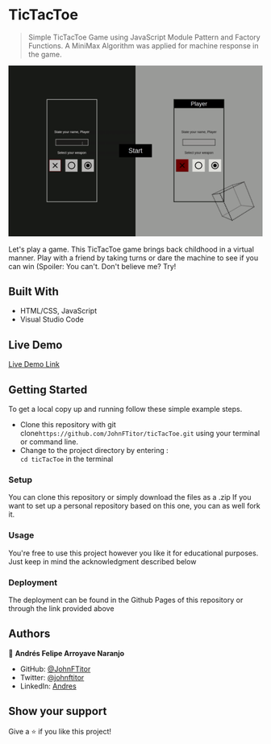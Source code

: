 # TicTacToe

> Simple TicTacToe Game using JavaScript Module Pattern and Factory Functions. A MiniMax Algorithm was applied for machine response in the game.

![Preview](./tictactoe.gif)

Let's play a game. This TicTacToe game brings back childhood in a virtual manner. Play with a friend by taking turns or dare the machine to see if you can win (Spoiler: You can't. Don't believe me? Try!

## Built With

- HTML/CSS, JavaScript
- Visual Studio Code

## Live Demo

[Live Demo Link](https://johnftitor.github.io/ticTacToe/)


## Getting Started

To get a local copy up and running follow these simple example steps.

- Clone this repository with git clone```https://github.com/JohnFTitor/ticTacToe.git``` using your terminal or command line.
- Change to the project directory by entering : <br>
```cd ticTacToe``` in the terminal

### Setup

You can clone this repository or simply download the files as a .zip
If you want to set up a personal repository based on this one, you can as well fork it.

### Usage

You're free to use this project however you like it for educational purposes. Just keep in mind the acknowledgment described below

### Deployment

The deployment can be found in the Github Pages of this repository or through the link provided above

## Authors

👤 **Andrés Felipe Arroyave Naranjo**

- GitHub: [@JohnFTitor](https://github.com/JohnFTitor)
- Twitter: [@johnftitor](https://twitter.com/johnftitor)
- LinkedIn: [Andres](https://www.linkedin.com/in/andresfelipe117/?locale=en_US)

## Show your support

Give a ⭐️ if you like this project!
